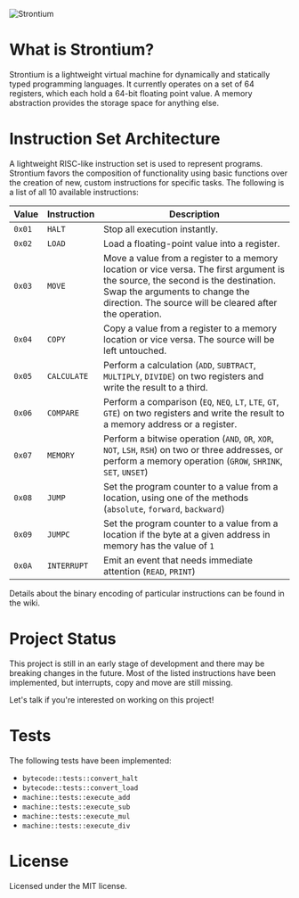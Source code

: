 ![Strontium](https://i.imgur.com/cKsPKPh.png)

# What is Strontium?

Strontium is a lightweight virtual machine for dynamically and statically typed programming languages. It currently operates on a set of 64 registers, which each hold a 64-bit floating point value. A memory abstraction provides the storage space for anything else.

# Instruction Set Architecture

A lightweight RISC-like instruction set is used to represent programs. Strontium favors the composition of functionality using basic functions over the creation of new, custom instructions for specific tasks. The following is a list of all 10 available instructions:

| **Value**| **Instruction** | **Description**               
| -------- | --------------- | ----------------------------
|  `0x01`  | `HALT` 		 | Stop all execution instantly.
|  `0x02`  | `LOAD`      	 | Load a floating-point value into a register.
|  `0x03`  | `MOVE` 		 | Move a value from a register to a memory location or vice versa. The first argument is the source, the second is the destination. Swap the arguments to change the direction. The source will be cleared after the operation.
|  `0x04`  | `COPY` 		 | Copy a value from a register to a memory location or vice versa. The source will be left untouched.
|  `0x05`  | `CALCULATE` 	 | Perform a calculation (`ADD`, `SUBTRACT`, `MULTIPLY`, `DIVIDE`) on two registers and write the result to a third. 
|  `0x06`  | `COMPARE` 	     | Perform a comparison (`EQ`, `NEQ`, `LT`, `LTE`, `GT`, `GTE`) on two registers and write the result to a memory address or a register.
|  `0x07`  | `MEMORY` 	     | Perform a bitwise operation (`AND`, `OR`, `XOR`, `NOT`, `LSH`, `RSH`) on two or three addresses, or perform a memory operation (`GROW`, `SHRINK`, `SET`, `UNSET`)
|  `0x08`  | `JUMP` 	     | Set the program counter to a value from a location, using one of the methods (`absolute`, `forward`, `backward`)
|  `0x09`  | `JUMPC` 	     | Set the program counter to a value from a location if the byte at a given address in memory has the value of `1`
|  `0x0A`  | `INTERRUPT` 	 | Emit an event that needs immediate attention (`READ`, `PRINT`)

Details about the binary encoding of particular instructions can be found in the wiki.

# Project Status

This project is still in an early stage of development and there may be breaking changes in 
the future. Most of the listed instructions have been implemented, but interrupts, copy and move are still missing.

Let's talk if you're interested on working on this project!

# Tests

The following tests have been implemented:

* `bytecode::tests::convert_halt`
* `bytecode::tests::convert_load`
* `machine::tests::execute_add`
* `machine::tests::execute_sub`
* `machine::tests::execute_mul`
* `machine::tests::execute_div`

# License

Licensed under the MIT license.


